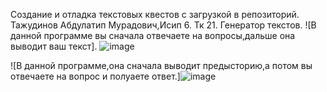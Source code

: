  Создание и отладка текстовых квестов с загрузкой в репозиторий.
 Тажудинов Абдулатип Мурадович,Исип 6.
 Тк 21.
 Генератор текстов.
 ![В данной программе вы сначала отвечаете на вопросы,дальше она выводит ваш текст].
 ![image](https://user-images.githubusercontent.com/117974726/205743028-a9c8b201-e89e-401e-9d41-77172ec7b4e4.png)




 ![В данной программе,она сначала выводит предысторию,а потом вы отвечаете на вопрос и полуаете ответ.]![image](https://user-images.githubusercontent.com/117974726/205742566-35c300f4-c523-4d50-84bb-5cd2be4f8d65.png)


 
